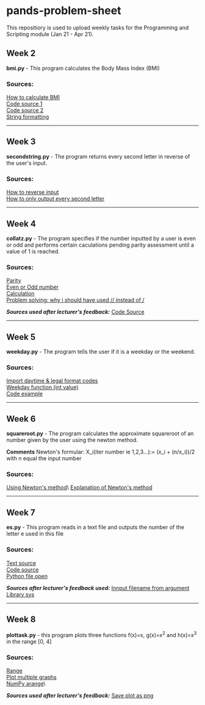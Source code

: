 # pands-problem-sheet

This repositiory is used to upload weekly tasks for the Programming and Scripting module (Jan 21 - Apr 21).

## Week 2 

**bmi.py** - This program calculates the Body Mass Index (BMI)

### Sources:
[How to calculate BMI](https://www.includehelp.com/python/bmi-body-mass-index-calculator.aspx)\
[Code source 1](https://stackoverflow.com/questions/20405610/bmi-calculator-in-python/50386292)\
[Code source 2](https://dev.to/mindninjax/how-to-build-a-bmi-calculator-in-python-4g2g)\
[String formatting](https://www.datacamp.com/community/tutorials/f-string-formatting-in-python?utm_source=adwords_ppc&utm_campaignid=898687156&utm_adgroupid=48947256715&utm_device=c&utm_keyword=&utm_matchtype=b&utm_network=g&utm_adpostion=&utm_creative=332602034352&utm_targetid=aud-299261629574:dsa-429603003980&utm_loc_interest_ms=&utm_loc_physical_ms=1007850&gclid=Cj0KCQjw6-SDBhCMARIsAGbI7UiG42ET-suFypHhRT0YUFpbmL421u-V1bxqDz9oBeZ1rhRQsIaI2rEaAsbAEALw_wcB)

---

## Week 3

**secondstring.py** - The program returns every second letter in reverse of the user's input. 

### Sources: 
[How to reverse input](https://stackoverflow.com/questions/29092778/how-to-reverse-user-input-in-python)\
[How to only output every second letter](https://stackoverflow.com/questions/48873854/python-printing-ever-other-letter-of-a-word)

---

## Week 4

**collatz.py** - The program specifies if the number inputted by a user is even or odd and performs certain caculations pending parity assessment until a value of 1 is reached.

### Sources: 
[Parity](https://en.wikipedia.org/wiki/Parity_(mathematics))\
[Even or Odd number](https://www.programiz.com/python-programming/examples/odd-even)\
[Calculation](https://stackoverflow.com/questions/33508034/making-a-collatz-program-automate-the-boring-stuff)\
[Problem solving: why i should have used // instead of /](https://www.educative.io/edpresso/what-are-division-operators-in-python)

***Sources used after lecturer's feedback:***
[Code Source](https://m-nayoumi.medium.com/generating-a-collatz-sequence-using-a-python-program-56c8fbc318c9)

---

## Week 5 

**weekday.py** - The program tells the user if it is a weekday or the weekend. 

### Sources:
[Import daytime & legal format codes](https://www.w3schools.com/python/python_datetime.asp)\
[Weekday function (int value)](https://pythontic.com/datetime/date/weekday)\
[Code example](https://stackoverflow.com/questions/29384696/how-to-find-current-day-is-weekday-or-weekends-in-python)

---

## Week 6 

**squareroot.py** - The program calculates the approximate squareroot of an number given by the user using the newton method.

**Comments** Newton's formular: X_i(iter number ie 1,2,3...):= (x_i + (n/x_i))/2 with n equal the input number

### Sources: 
[Using Newton's method](https://www.geeksforgeeks.org/find-root-of-a-number-using-newtons-method/#:~:text=Let%20N%20be%20any%20number,correct%20square%20root%20of%20N.)\
[Explanation of Newton's method](https://hackernoon.com/calculating-the-square-root-of-a-number-using-the-newton-raphson-method-a-how-to-guide-yr4e32zo)

---

## Week 7 

**es.py** - This program reads in a text file and outputs the number of the letter e used in this file

### Sources:
[Text source](https://time.com/4534903/moby-dick-chapter-one/)\
[Code source](https://www.geeksforgeeks.org/count-the-number-of-times-a-letter-appears-in-a-text-file-in-python/)\
[Python file open](https://www.w3schools.com/python/python_file_handling.asp)

***Sources after lecturer's feedback used:***
[Innput filename from argument](https://askubuntu.com/questions/1059579/input-the-filename-in-the-commandline-as-an-argument-in-python)
[Library sys](https://docs.python.org/3/library/sys.html)

---

## Week 8

**plottask.py** - this program plots three functions f(x)=x, g(x)=x<sup>2</sup> and h(x)=x<sup>3</sup> in the range [0, 4]

### Sources: 
[Range](https://matplotlib.org/stable/tutorials/introductory/pyplot.html)\
[Plot multiple graphs](https://stackoverflow.com/questions/22276066/how-to-plot-multiple-functions-on-the-same-figure-in-matplotlib)\
[NumPy arange](https://realpython.com/how-to-use-numpy-arange/)\

***Sources used after lecturer's feedback:***
[Save plot as png](https://stackabuse.com/save-plot-as-image-with-matplotlib/)